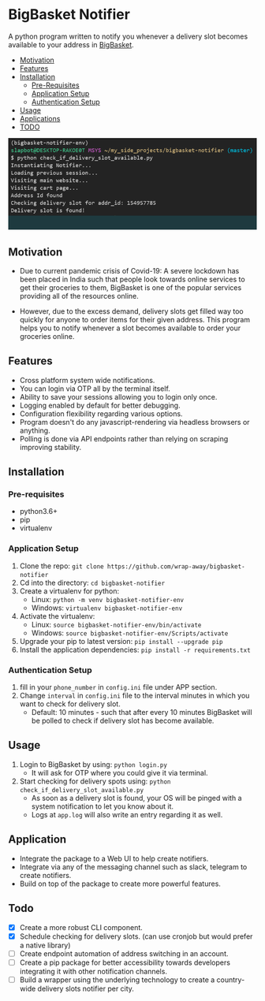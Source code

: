 # BigBasket Notifier

A python program written to notify you whenever a delivery slot becomes available to your address in [BigBasket](https://www.bigbasket.com/).

- [Motivation](#motivation)
- [Features](#features)
- [Installation](#installation)
    - [Pre-Requisites](#pre-requisites)
    - [Application Setup](#application-setup)
    - [Authentication Setup](#authentication-setup)
- [Usage](#usage)
- [Applications](#applications)
- [TODO](#todo)

![](screenshots/demo.gif)

## Motivation

- Due to current pandemic crisis of Covid-19: A severe lockdown has been placed in India such that people look towards online services
to get their groceries to them, BigBasket is one of the popular services providing all of the resources online.

- However, due to the excess demand, delivery slots get filled way too quickly for anyone to order items for their given address.
This program helps you to notify whenever a slot becomes available to order your groceries online.

## Features

- Cross platform system wide notifications.
- You can login via OTP all by the terminal itself.
- Ability to save your sessions allowing you to login only once.
- Logging enabled by default for better debugging.
- Configuration flexibility regarding various options.
- Program doesn't do any javascript-rendering via headless browsers or anything.
- Polling is done via API endpoints rather than relying on scraping improving stability.

## Installation

### Pre-requisites

- python3.6+
- pip
- virtualenv

### Application Setup

1. Clone the repo: `git clone https://github.com/wrap-away/bigbasket-notifier`
2. Cd into the directory: `cd bigbasket-notifier`
3. Create a virtualenv for python: 
    - Linux: `python -m venv bigbasket-notifier-env`
    - Windows: `virtualenv bigbasket-notifier-env`
4. Activate the virtualenv:
    - Linux: `source bigbasket-notifier-env/bin/activate`
    - Windows: `source bigbasket-notifier-env/Scripts/activate`
5. Upgrade your pip to latest version: `pip install --upgrade pip`
6. Install the application dependencies: `pip install -r requirements.txt`

### Authentication Setup

1. fill in your `phone_number` in `config.ini` file under APP section.
2. Change `interval` in `config.ini` file to the interval minutes in which you want to check for delivery slot.
    - Default: 10 minutes - such that after every 10 minutes BigBasket will be polled to check if delivery slot has become available.

## Usage

1. Login to BigBasket by using: `python login.py`
    - It will ask for OTP where you could give it via terminal.
2. Start checking for delivery spots using: `python check_if_delivery_slot_available.py`
    - As soon as a delivery slot is found, your OS will be pinged with a system notification to let you know about it.
    - Logs at `app.log` will also write an entry regarding it as well.

## Application

- Integrate the package to a Web UI to help create notifiers.
- Integrate via any of the messaging channel such as slack, telegram to create notifiers.
- Build on top of the package to create more powerful features.

## Todo

- [x] Create a more robust CLI component.
- [x] Schedule checking for delivery slots. (can use cronjob but would prefer a native library)
- [ ] Create endpoint automation of address switching in an account.
- [ ] Create a pip package for better accessibility towards developers integrating it with other notification channels.
- [ ] Build a wrapper using the underlying technology to create a country-wide delivery slots notifier per city.
